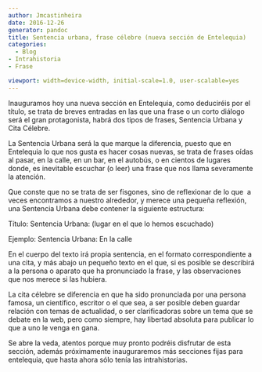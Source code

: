 ```yaml
---
author: Jmcastinheira
date: 2016-12-26
generator: pandoc
title: Sentencia urbana, frase célebre (nueva sección de Entelequia)
categories:
  - Blog
- Intrahistoria
- Frase

viewport: width=device-width, initial-scale=1.0, user-scalable=yes
---
```




Inauguramos hoy una nueva sección en Entelequia, como deduciréis por el
título, se trata de breves entradas en las que una frase o un corto
diálogo será el gran protagonista, habrá dos tipos de frases, Sentencia
Urbana y Cita Célebre.

La Sentencia Urbana será la que marque la diferencia, puesto que en
Entelequia lo que nos gusta es hacer cosas nuevas, se trata de frases
oídas al pasar, en la calle, en un bar, en el autobús, o en cientos de
lugares donde, es inevitable escuchar (o leer) una frase que nos llama
severamente la atención.

Que conste que no se trata de ser fisgones, sino de reflexionar de lo
que  a veces encontramos a nuestro alrededor, y merece una pequeña
reflexión, una Sentencia Urbana debe contener la siguiente estructura:

Título: Sentencia Urbana: (lugar en el que lo hemos escuchado)

Ejemplo: Sentencia Urbana: En la calle

En el cuerpo del texto irá propia sentencia, en el formato
correspondiente a una cita, y más abajo un pequeño texto en el que, si
es posible se describirá a la persona o aparato que ha pronunciado la
frase, y las observaciones que nos merece si las hubiera.

La cita célebre se diferencia en que ha sido pronunciada por una persona
famosa, un científico, escritor o el que sea, a ser posible deben
guardar relación con temas de actualidad, o ser clarificadoras sobre un
tema que se debate en la web, pero como siempre, hay libertad absoluta
para publicar lo que a uno le venga en gana.

Se abre la veda, atentos porque muy pronto podréis disfrutar de esta
sección, además próximamente inauguraremos más secciones fijas para
entelequia, que hasta ahora sólo tenía las intrahistorias.
